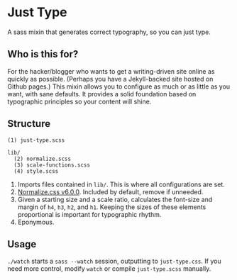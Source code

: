 # Just Type

A sass mixin that generates correct typography, so you can just type.

## Who is this for?

For the hacker/blogger who wants to get a writing-driven site online as quickly as possible. (Perhaps you have a Jekyll-backed site hosted on Github pages.) This mixin allows you to configure as much or as little as you want, with sane defaults. It provides a solid foundation based on typographic principles so your content will shine.

## Structure

```
(1) just-type.scss

lib/
  (2) normalize.scss
  (3) scale-functions.scss
  (4) style.scss
```

  1. Imports files contained in `lib/`. This is where all configurations are set.
  1. [Normalize.css v6.0.0](https://necolas.github.io/normalize.css/6.0.0/normalize.css). Included by default, remove if unneeded.
  1. Given a starting size and a scale ratio, calculates the font-size and margin of `h4`, `h3`, `h2`, and `h1`. Keeping the sizes of these elements proportional is important for typographic rhythm.
  1. Eponymous.

## Usage

`./watch` starts a `sass --watch` session, outputting to `just-type.css`. If you need more control, modify `watch` or compile `just-type.scss` manually.

